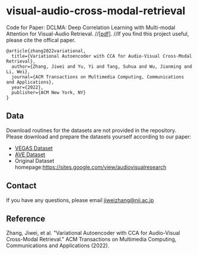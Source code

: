 # visual-audio-cross-modal-retrieval

Code for Paper: DCLMA: Deep Correlation Learning with Multi-modal Attention for Visual-Audio Retrieval.
//[[pdf]](https://dl.acm.org/doi/pdf/10.1145/3575658).
//If you find this project useful, please cite the offical paper.
```
@article{zhang2022variational,
  title={Variational Autoencoder with CCA for Audio-Visual Cross-Modal Retrieval},
  author={Zhang, Jiwei and Yu, Yi and Tang, Suhua and Wu, Jianming and Li, Wei},
  journal={ACM Transactions on Multimedia Computing, Communications and Applications},
  year={2022},
  publisher={ACM New York, NY}
}
```

## Data
Download routines for the datasets are not provided in the repository. Please download and prepare the datasets yourself according to our paper:
- [VEGAS Dataset](https://drive.google.com/file/d/1EjRDkgiXzAR8thouBVJrj7hQg2WBUZ88/view?usp=share_link)
- [AVE Dataset](https://drive.google.com/file/d/1EjsbGoFZ2mCHNeVYmf45Kb4tNwTLV86o/view?usp=share_link)
- Original Dataset homepage:https://sites.google.com/view/audiovisualresearch

## Contact
If you have any questions, please email jiweizhang@nii.ac.jp
## Reference
Zhang, Jiwei, et al. "Variational Autoencoder with CCA for Audio-Visual Cross-Modal Retrieval." ACM Transactions on Multimedia Computing, Communications and Applications (2022).
